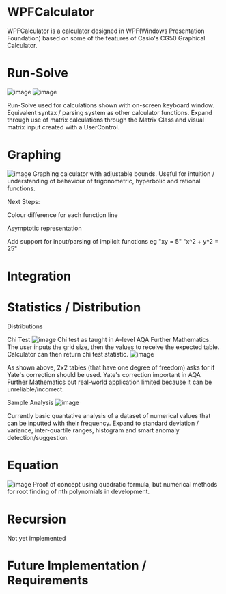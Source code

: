 # WPFCalculator
WPFCalculator is a calculator designed in WPF(Windows Presentation Foundation) based on some of the features of Casio's CG50 Graphical Calculator.

# Run-Solve
![image](https://github.com/dandertery/WPFCalculator/assets/110602627/40a68611-67ab-4b99-8087-63448fc4fba2)
![image](https://github.com/dandertery/WPFCalculator/assets/110602627/f2efe127-49de-48de-bd21-1a4fb44254a1)

Run-Solve used for calculations shown with on-screen keyboard window. Equivalent syntax / parsing system as other calculator functions. Expand through use of matrix calculations through the Matrix Class and visual matrix input created with a UserControl.
# Graphing
![image](https://github.com/dandertery/WPFCalculator/assets/110602627/60e582a9-5ab7-4771-b987-761f740f8869)
Graphing calculator with adjustable bounds. Useful for intuition / understanding of behaviour of trigonometric, hyperbolic and rational functions.


Next Steps:

  Colour difference for each function line
  
  Asymptotic representation
  
   Add support for input/parsing of implicit functions eg "xy = 5" "x^2 + y^2 = 25"
  
# Integration

# Statistics / Distribution
Distributions

Chi Test
![image](https://github.com/dandertery/WPFCalculator/assets/110602627/482925c0-537c-4c90-8999-cdfda82c11dd)
Chi test as taught in A-level AQA Further Mathematics. The user inputs the grid size, then the values to receive the expected table. Calculator can then return chi test statistic.
![image](https://github.com/dandertery/WPFCalculator/assets/110602627/1b9a7858-7443-449f-a1eb-74e4665cf20f)

As shown above, 2x2 tables (that have one degree of freedom) asks for if Yate's correction should be used. Yate's correction important in AQA Further Mathematics but real-world application limited because it can be unreliable/incorrect.

Sample Analysis
![image](https://github.com/dandertery/WPFCalculator/assets/110602627/b1c745ee-d824-4931-b43b-b420b2501579)

Currently basic quantative analysis of a dataset of numerical values that can be inputted with their frequency. Expand to standard deviation / variance, inter-quartile ranges, histogram and smart anomaly detection/suggestion.

# Equation
![image](https://github.com/dandertery/WPFCalculator/assets/110602627/33dfb1cd-ef4e-47ea-b37d-bff8aca11a69)
Proof of concept using quadratic formula, but numerical methods for root finding of nth polynomials in development.
# Recursion
Not yet implemented

# Future Implementation / Requirements
